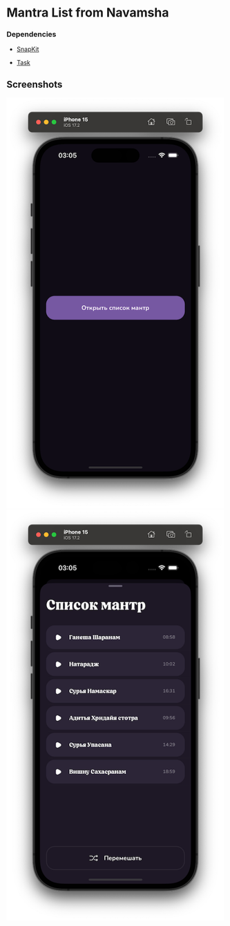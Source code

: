 # Mantra List from Navamsha


  
### Dependencies
* [SnapKit](https://github.com/SnapKit/SnapKit)


* [Task](https://github.com/Evgen-ios/MantraList/blob/main/TestTask.md)

## Screenshots
![Screenshots](Screenshots/1.png?raw=true)
![Screenshots](Screenshots/2.png?raw=true)
